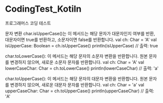 # CodingTest_Kotiln
프로그래머스 코딩 테스트

문자 변환
char.isUpperCase()는 이 메서드는 해당 문자가 대문자인지 여부를 반환, 대문자이면 true를 반환하고, 소문자이면 false를 반환합니다.
val ch: Char = 'A'
val isUpperCase: Boolean = ch.isUpperCase()
println(isUpperCase)  // 출력: true

char.toLowerCase():
이 메서드는 해당 문자의 소문자 변환을 반환합니다.
원본 문자를 변경하지 않으며, 새로운 소문자 문자를 반환합니다.
val ch: Char = 'A'
val lowerCaseChar: Char = ch.toLowerCase()
println(lowerCaseChar)  // 출력: 'a'

char.toUpperCase():
이 메서드는 해당 문자의 대문자 변환을 반환합니다.
원본 문자를 변경하지 않으며, 새로운 대문자 문자를 반환합니다.
val ch: Char = 'a'
val upperCaseChar: Char = ch.toUpperCase()
println(upperCaseChar)  // 출력: 'A'
